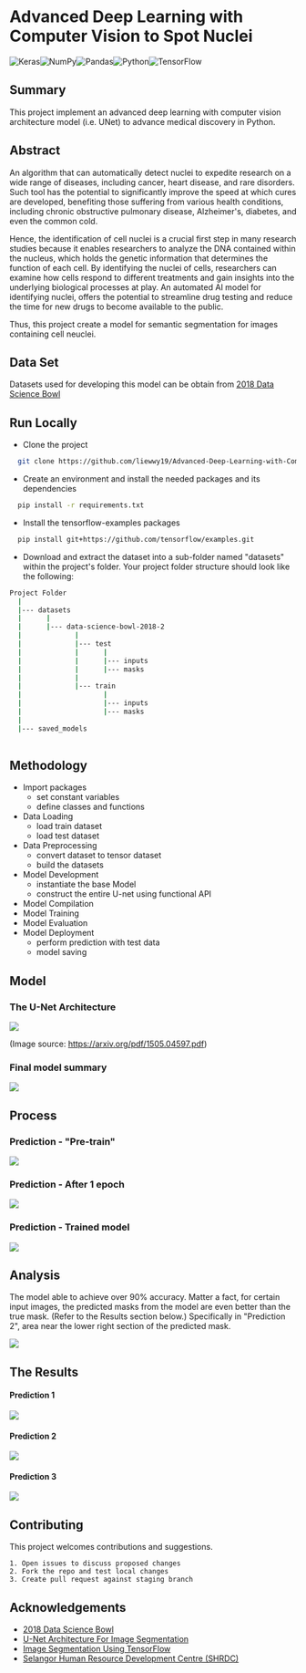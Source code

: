 
# Advanced Deep Learning with Computer Vision to Spot Nuclei


![Keras](https://img.shields.io/badge/Keras-%23D00000.svg?style=for-the-badge&logo=Keras&logoColor=white)![NumPy](https://img.shields.io/badge/numpy-%23013243.svg?style=for-the-badge&logo=numpy&logoColor=white)![Pandas](https://img.shields.io/badge/pandas-%23150458.svg?style=for-the-badge&logo=pandas&logoColor=white)![Python](https://img.shields.io/badge/python-3670A0?style=for-the-badge&logo=python&logoColor=ffdd54)![TensorFlow](https://img.shields.io/badge/TensorFlow-%23FF6F00.svg?style=for-the-badge&logo=TensorFlow&logoColor=white)



## Summary
This project implement an advanced deep learning with computer vision architecture model (i.e. UNet) to advance medical discovery in Python.
## Abstract
An algorithm that can automatically detect nuclei to expedite research on a wide 
range of diseases, including cancer, heart disease, and rare disorders. Such tool has 
the potential to significantly improve the speed at which cures are developed, 
benefiting those suffering from various health conditions, including chronic 
obstructive pulmonary disease, Alzheimer's, diabetes, and even the common cold.

Hence, the identification of cell nuclei is a crucial first step in many research studies 
because it enables researchers to analyze the DNA contained within the nucleus, 
which holds the genetic information that determines the function of each cell. By 
identifying the nuclei of cells, researchers can examine how cells respond to 
different treatments and gain insights into the underlying biological processes at 
play. An automated AI model for identifying nuclei, offers the potential to streamline 
drug testing and reduce the time for new drugs to become available to the public.

Thus, this project create a model for semantic segmentation for images containing cell neuclei.

## Data Set
Datasets used for developing this model can be obtain from [2018 Data Science Bowl](https://www.kaggle.com/competitions/data-science-bowl-2018/overview)

## Run Locally

+ Clone the project

```bash
  git clone https://github.com/liewwy19/Advanced-Deep-Learning-with-Computer-Vision-to-Spot-Nuclei.git
```
+ Create an environment and install the needed packages and its dependencies

```bash
  pip install -r requirements.txt 
```
+ Install the tensorflow-examples packages

```bash
  pip install git+https://github.com/tensorflow/examples.git
```
+ Download and extract the dataset into a sub-folder named "datasets" within the project's folder. Your project folder structure should look like the following:
```bash
Project Folder
  |
  |--- datasets
  |      |
  |      |--- data-science-bowl-2018-2
  |             |
  |             |--- test 
  |             |      |
  |             |      |--- inputs
  |             |      |--- masks   
  |             |
  |             |--- train     
  |                    |
  |                    |--- inputs
  |                    |--- masks
  |
  |--- saved_models     
  
```




## Methodology
+ Import packages
    + set constant variables
    + define classes and functions
+ Data Loading
    + load train dataset
    + load test dataset
+ Data Preprocessing
    + convert dataset to tensor dataset
    + build the datasets
+ Model Development
    + instantiate the base Model
    + construct the entire U-net using functional API
+ Model Compilation
+ Model Training
+ Model Evaluation
+ Model Deployment
    + perform prediction with test data
    + model saving


## Model

### The U-Net Architecture
![](https://media.geeksforgeeks.org/wp-content/uploads/20220614121231/Group14.jpg)


(Image source: https://arxiv.org/pdf/1505.04597.pdf)

### Final model summary
![](https://github.com/liewwy19/Advanced-Deep-Learning-with-Computer-Vision-to-Spot-Nuclei/blob/main/model.png?raw=True)

## Process

### Prediction - "Pre-train"
![](https://github.com/liewwy19/Advanced-Deep-Learning-with-Computer-Vision-to-Spot-Nuclei/blob/main/assets/prediction-0-pre-train.png?raw=True)

### Prediction - After 1 epoch
![](https://github.com/liewwy19/Advanced-Deep-Learning-with-Computer-Vision-to-Spot-Nuclei/blob/main/assets/prediction-1-after_1_epoch.png?raw=True)

### Prediction - Trained model
![](https://github.com/liewwy19/Advanced-Deep-Learning-with-Computer-Vision-to-Spot-Nuclei/blob/main/assets/prediction-2-trained.png?raw=True)
## Analysis
The model able to achieve over 90% accuracy. Matter a fact, for certain input images, the predicted masks from the model are even better than the true mask. (Refer to the Results section below.) Specifically in "Prediction 2", area near the lower right section of the predicted mask.

![](https://github.com/liewwy19/Advanced-Deep-Learning-with-Computer-Vision-to-Spot-Nuclei/blob/main/chart_model_evaluation.png?raw=True)
## The Results

#### Prediction 1
![](https://github.com/liewwy19/Advanced-Deep-Learning-with-Computer-Vision-to-Spot-Nuclei/blob/main/assets/prediction-3.png?raw=True)

#### Prediction 2
![](https://github.com/liewwy19/Advanced-Deep-Learning-with-Computer-Vision-to-Spot-Nuclei/blob/main/assets/prediction-4.png?raw=True)

#### Prediction 3
![](https://github.com/liewwy19/Advanced-Deep-Learning-with-Computer-Vision-to-Spot-Nuclei/blob/main/assets/prediction-5.png?raw=True)


## Contributing

This project welcomes contributions and suggestions. 

    1. Open issues to discuss proposed changes 
    2. Fork the repo and test local changes
    3. Create pull request against staging branch


## Acknowledgements
 - [2018 Data Science Bowl](https://www.kaggle.com/competitions/data-science-bowl-2018/overview)
 - [U-Net Architecture For Image Segmentation](https://blog.paperspace.com/unet-architecture-image-segmentation/#:~:text=Computer%20vision%20is%20one%20such,datasets%20to%20perform%20complex%20tasks.)
 - [Image Segmentation Using TensorFlow](https://www.geeksforgeeks.org/image-segmentation-using-tensorflow/)
 - [Selangor Human Resource Development Centre (SHRDC)](https://www.shrdc.org.my/)

